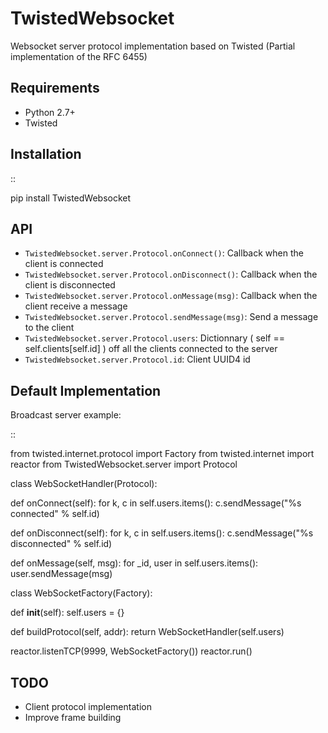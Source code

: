 TwistedWebsocket
================

Websocket server protocol implementation based on Twisted (Partial implementation of the RFC 6455)

Requirements
------------

-  Python 2.7+
-  Twisted

Installation
------------

::

  pip install TwistedWebsocket

API
---

-  ``TwistedWebsocket.server.Protocol.onConnect()``: Callback when the client is connected
-  ``TwistedWebsocket.server.Protocol.onDisconnect()``: Callback when the client is disconnected
-  ``TwistedWebsocket.server.Protocol.onMessage(msg)``: Callback when the client receive a message
-  ``TwistedWebsocket.server.Protocol.sendMessage(msg)``: Send a message to the client
-  ``TwistedWebsocket.server.Protocol.users``: Dictionnary ( self == self.clients[self.id] ) off all the clients connected to the server
-  ``TwistedWebsocket.server.Protocol.id``: Client UUID4 id

Default Implementation
----------------------

Broadcast server example:

::

  from twisted.internet.protocol import Factory
  from twisted.internet import reactor
  from TwistedWebsocket.server import Protocol


  class WebSocketHandler(Protocol):

   def onConnect(self):
     for k, c in self.users.items():
       c.sendMessage("%s connected" % self.id)

   def onDisconnect(self):
     for k, c in self.users.items():
       c.sendMessage("%s disconnected" % self.id)

   def onMessage(self, msg):
     for _id, user in  self.users.items():
       user.sendMessage(msg)


  class WebSocketFactory(Factory):
   
   def __init__(self):
     self.users = {}
   
   def buildProtocol(self, addr):
     return WebSocketHandler(self.users)


  reactor.listenTCP(9999, WebSocketFactory())
  reactor.run()

TODO
----

-  Client protocol implementation
-  Improve frame building
